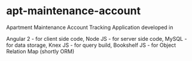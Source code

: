 # apt-maintenance-account
Apartment Maintenance Account Tracking Application developed in 

Angular 2		- for client side code, 
Node JS   		- for server side code, 
MySQL	  		- for data storage,
Knex JS      	- for query build,
Bookshelf JS 	- for Object Relation Map (shortly ORM)
